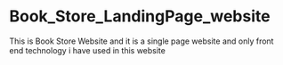 # Book_Store_LandingPage_website
<html>
  <head>
  </head>
  <body>
    <p>This is Book Store Website and it is a single page website and only front end technology i have used in this website </p>
  </body>
  </html>
